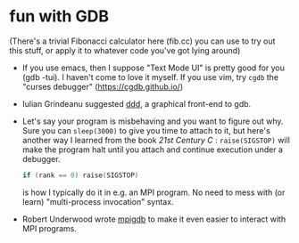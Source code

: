 # fun with GDB

(There's a trivial Fibonacci calculator here (fib.cc) you can use to try out
this stuff, or apply it to whatever code you've got lying around)

- If you use emacs, then I suppose "Text Mode UI" is pretty good for you (gdb
  -tui).  I haven't come to love it myself.  If you use vim, try `cgdb` the
  "curses debugger" (https://cgdb.github.io/)

- Iulian Grindeanu suggested [ddd](https://www.gnu.org/software/ddd/), a
  graphical front-end to gdb.

- Let's say your program is misbehaving and you want to figure out why.  Sure
  you can `sleep(3000)` to give you time to attach to it, but here's another
  way I learned from the book _21st Century C_ :  `raise(SIGSTOP)` will make
  the program halt until you attach and continue execution under a debugger.

  ```c
  if (rank == 0) raise(SIGSTOP)
  ```

  is how I typically do it in e.g. an MPI program.  No need to mess with (or
  learn) "multi-process invocation" syntax.

- Robert Underwood wrote [mpigdb](https://github.com/robertu94/mpigdb) to make
  it even easier to interact with MPI programs.
